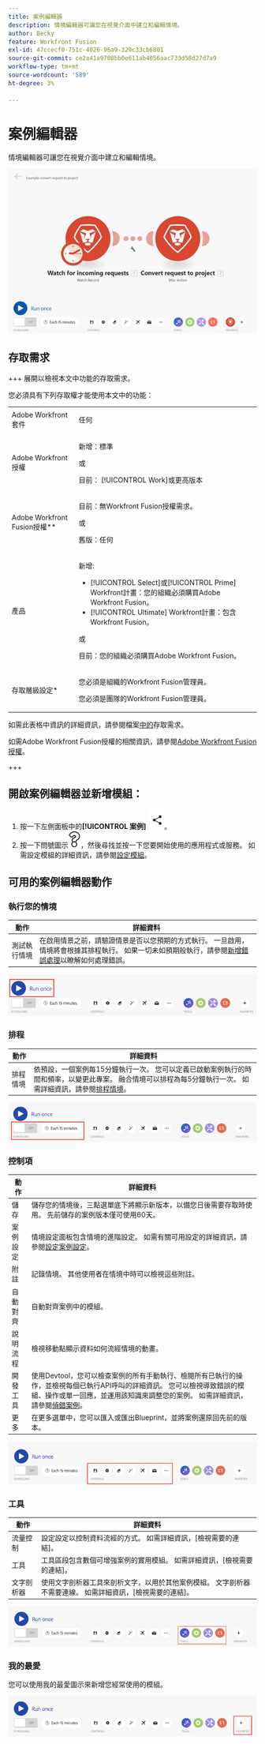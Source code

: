 ```yaml
---
title: 案例編輯器
description: 情境編輯器可讓您在視覺介面中建立和編輯情境。
author: Becky
feature: Workfront Fusion
exl-id: 47ccecf0-751c-4026-96a9-329c33cb6801
source-git-commit: ce2a41a9708bb0e611ab4056aac733d58d27d7a9
workflow-type: tm+mt
source-wordcount: '589'
ht-degree: 3%

---
```


# 案例編輯器

情境編輯器可讓您在視覺介面中建立和編輯情境。

![案例編輯器](assets/scenario-editor.jpg)

## 存取需求

+++ 展開以檢視本文中功能的存取需求。

您必須具有下列存取權才能使用本文中的功能：

<table style="table-layout:auto">
 <col> 
 <col> 
 <tbody> 
  <tr> 
   <td role="rowheader">Adobe Workfront套件</td> 
   <td> <p>任何</p> </td> 
  </tr> 
  <tr data-mc-conditions=""> 
   <td role="rowheader">Adobe Workfront授權</td> 
   <td> <p>新增：標準</p><p>或</p><p>目前： [!UICONTROL Work]或更高版本</p> </td> 
  </tr> 
  <tr> 
   <td role="rowheader">Adobe Workfront Fusion授權**</td> 
   <td>
   <p>目前：無Workfront Fusion授權需求。</p>
   <p>或</p>
   <p>舊版：任何 </p>
   </td> 
  </tr> 
  <tr> 
   <td role="rowheader">產品</td> 
   <td>
   <p>新增:</p> <ul><li>[!UICONTROL Select]或[!UICONTROL Prime] Workfront計畫：您的組織必須購買Adobe Workfront Fusion。</li><li>[!UICONTROL Ultimate] Workfront計畫：包含Workfront Fusion。</li></ul>
   <p>或</p>
   <p>目前：您的組織必須購買Adobe Workfront Fusion。</p>
   </td> 
  </tr>
  <tr data-mc-conditions=""> 
   <td role="rowheader">存取層級設定*</td> 
   <td> 
     <p>您必須是組織的Workfront Fusion管理員。</p>
     <p>您必須是團隊的Workfront Fusion管理員。</p>
   </td> 
  </tr> 
   </td> 
  </tr> 
 </tbody> 
</table>

如需此表格中資訊的詳細資訊，請參閱檔案[中的](/help/workfront-fusion/references/licenses-and-roles/access-level-requirements-in-documentation.md)存取需求。

如需Adobe Workfront Fusion授權的相關資訊，請參閱[Adobe Workfront Fusion授權](/help/workfront-fusion/set-up-and-manage-workfront-fusion/licensing-operations-overview/license-automation-vs-integration.md)。

+++

## 開啟案例編輯器並新增模組：

1. 按一下左側面板中的&#x200B;**[!UICONTROL 案例]** ![案例圖示](assets/scenarios-icon.png)。
1. 按一下問號圖示![問號圖示](assets/question-mark-full-size.png)，然後尋找並按一下您要開始使用的應用程式或服務。 如需設定模組的詳細資訊，請參閱[設定模組](/help/workfront-fusion/create-scenarios/add-modules/configure-a-modules-settings.md)。

## 可用的案例編輯器動作

### 執行您的情境

| 動作 | 詳細資料 |
|----------|----------|
| 測試執行情境 | 在啟用情景之前，請驗證情景是否以您預期的方式執行。 一旦啟用，情境將會根據其排程執行。 如果一切未如預期般執行，請參閱[新增錯誤處理](/help/workfront-fusion/create-scenarios/config-error-handling/error-handling.md)以瞭解如何處理錯誤。 |

![執行案例按鈕](assets/run-your-scenario.png)

### 排程

| 動作 | 詳細資料 |
|----------|----------|
| 排程情境 | 依預設，一個案例每15分鐘執行一次。 您可以定義已啟動案例執行的時間和頻率，以變更此專案。 融合情境可以排程為每5分鐘執行一次。 如需詳細資訊，請參閱[排程情境](/help/workfront-fusion/create-scenarios/config-scenarios-settings/schedule-a-scenario.md)。 |

![排程面板](assets/scheduling-scenario-editor.png)

### 控制項

| 動作 | 詳細資料 |
|----------|----------|
| 儲存 | 儲存您的情境後，三點選單底下將顯示新版本，以備您日後需要存取時使用。 先前儲存的案例版本僅可使用60天。 |
| 案例設定 | 情境設定面板包含情境的進階設定。 如需有關可用設定的詳細資訊，請參閱[設定案例設定](/help/workfront-fusion/create-scenarios/config-scenarios-settings/configure-scenario-settings.md)。 |
| 附註 | 記錄情境。 其他使用者在情境中時可以檢視這些附註。 |
| 自動對齊 | 自動對齊案例中的模組。 |
| 說明流程 | 檢視移動點顯示資料如何流經情境的動畫。 |
| 開發工具 | 使用Devtool，您可以檢查案例的所有手動執行、檢閱所有已執行的操作，並檢視每個已執行API呼叫的詳細資訊。 您可以檢視導致錯誤的模組、操作或單一回應，並運用該知識來調整您的案例。 如需詳細資訊，請參閱[偵錯案例](/help/workfront-fusion/manage-scenarios/debug-a-scenario.md)。 |
| 更多 | 在更多選單中，您可以匯入或匯出Blueprint，並將案例還原回先前的版本。 |

![控制項面板](assets/controls-editor-scenario.png)

### 工具

| 動作 | 詳細資料 |
|----------|----------|
| 流量控制 | 設定設定以控制資料流經的方式。 如需詳細資訊，[檢視需要的連結]。 |
| 工具 | 工具區段包含數個可增強案例的實用模組。 如需詳細資訊，[檢視需要的連結]。 |
| 文字剖析器 | 使用文字剖析器工具來剖析文字，以用於其他案例模組。 文字剖析器不需要連線。 如需詳細資訊，[檢視需要的連結]。 |

![工具面板](assets/tools-scenario-editor.png)

### 我的最愛

您可以使用我的最愛圖示來新增您經常使用的模組。

![我的最愛面板](assets/favorites-scenario-editor.png)
